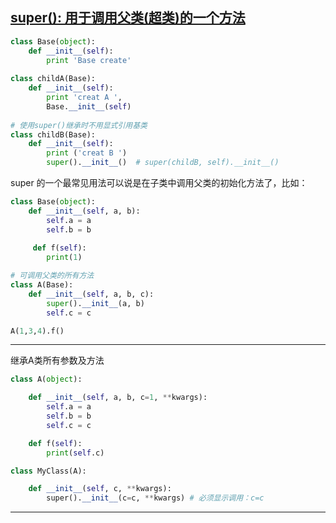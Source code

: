 ## [super(): 用于调用父类(超类)的一个方法][1]

```python
class Base(object):
    def __init__(self):
        print 'Base create'
 
class childA(Base):
    def __init__(self):
        print 'creat A ',
        Base.__init__(self)
 
# 使用super()继承时不用显式引用基类
class childB(Base):
    def __init__(self):
        print ('creat B ')
        super().__init__()  # super(childB, self).__init__()
```

super 的一个最常见用法可以说是在子类中调用父类的初始化方法了，比如：

```python
class Base(object):
    def __init__(self, a, b):
        self.a = a
        self.b = b
        
     def f(self):
        print(1)

# 可调用父类的所有方法
class A(Base):
    def __init__(self, a, b, c):
        super().__init__(a, b)
        self.c = c

A(1,3,4).f()
```
---
继承A类所有参数及方法
```python
class A(object):

    def __init__(self, a, b, c=1, **kwargs):
        self.a = a
        self.b = b
        self.c = c

    def f(self):
        print(self.c)

class MyClass(A):

    def __init__(self, c, **kwargs):
        super().__init__(c=c, **kwargs) # 必须显示调用：c=c
```
---
[1]: http://www.runoob.com/python/python-func-super.html
